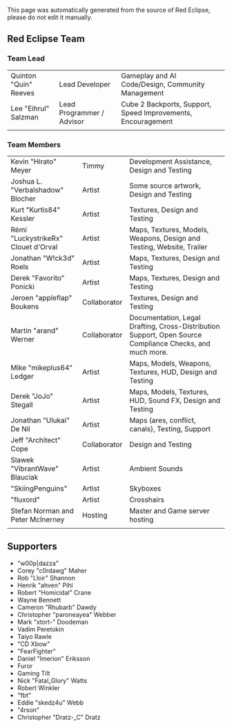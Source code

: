 This page was automatically generated from the source of Red Eclipse, please do not edit it manually.

## Red Eclipse Team

### Team Lead

|                       |                           |                                                              |
|-----------------------|---------------------------|--------------------------------------------------------------|
| Quinton "Quin" Reeves | Lead Developer            | Gameplay and AI Code/Design, Community Management            |
| Lee "Eihrul" Salzman  | Lead Programmer / Advisor | Cube 2 Backports, Support, Speed Improvements, Encouragement |
||

### Team Members

|                                     |              |                                                                                                          |
|-------------------------------------|--------------|----------------------------------------------------------------------------------------------------------|
| Kevin "Hirato" Meyer                | Timmy        | Development Assistance, Design and Testing                                                               |
| Joshua L. "Verbalshadow" Blocher    | Artist       | Some source artwork, Design and Testing                                                                  |
| Kurt "Kurtis84" Kessler             | Artist       | Textures, Design and Testing                                                                             |
| Rémi "LuckystrikeRx" Clouet d'Orval | Artist       | Maps, Textures, Models, Weapons, Design and Testing, Website, Trailer                                    |
| Jonathan "W!ck3d" Roels             | Artist       | Maps, Textures, Design and Testing                                                                       |
| Derek "Favorito" Ponicki            | Artist       | Maps, Textures, Design and Testing                                                                       |
| Jeroen "appleflap" Boukens          | Collaborator | Textures, Design and Testing                                                                             |
| Martin "arand" Werner               | Collaborator | Documentation, Legal Drafting, Cross-Distribution Support, Open Source Compliance Checks, and much more. |
| Mike "mikeplus64" Ledger            | Artist       | Maps, Models, Weapons, Textures, HUD, Design and Testing                                                 |
| Derek "JoJo" Stegall                | Artist       | Maps, Models, Textures, HUD, Sound FX, Design and Testing                                                |
| Jonathan "Ulukai" De Nil            | Artist       | Maps (ares, conflict, canals), Testing, Support                                                          |
| Jeff "Architect" Cope               | Collaborator | Design and Testing                                                                                       |
| Slawek "VibrantWave" Blauciak       | Artist       | Ambient Sounds                                                                                           |
| "SkiingPenguins"                    | Artist       | Skyboxes                                                                                                 |
| "fluxord"                           | Artist       | Crosshairs                                                                                               |
| Stefan Norman and Peter McInerney   | Hosting      | Master and Game server hosting                                                                           |
||

## Supporters

-   "w00p|dazza"
-   Corey "c0rdawg" Maher
-   Rob "Lloir" Shannon
-   Henrik "ahven" Pihl
-   Robert "Homicidal" Crane
-   Wayne Bennett
-   Cameron "Rhubarb" Dawdy
-   Christopher "paroneayea" Webber
-   Mark "xtort-" Doodeman
-   Vadim Peretokin
-   Taiyo Rawle
-   "CD Xbow"
-   "FearFighter"
-   Daniel "Imerion" Eriksson
-   Furor
-   Gaming Tilt
-   Nick "Fatal\_Glory" Watts
-   Robert Winkler
-   "fbt"
-   Eddie "skedz4u" Webb
-   "4rson"
-   Christopher "Dratz-\_C" Dratz

